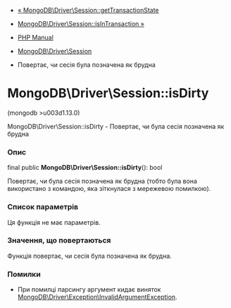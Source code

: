 - [«
MongoDB\Driver\Session::getTransactionState](mongodb-driver-session.gettransactionstate.md)
- [MongoDB\Driver\Session::isInTransaction
»](mongodb-driver-session.isintransaction.md)

- [PHP Manual](index.md)
- [MongoDB\Driver\Session](class.mongodb-driver-session.md)
- Повертає, чи сесія була позначена як брудна

# MongoDB\Driver\Session::isDirty

(mongodb \>u003d1.13.0)

MongoDB\Driver\Session::isDirty - Повертає, чи була сесія позначена
як брудна

### Опис

final public **MongoDB\Driver\Session::isDirty**(): bool

Повертає, чи була сесія позначена як брудна (тобто була вона
використано з командою, яка зіткнулася з мережевою помилкою).

### Список параметрів

Ця функція не має параметрів.

### Значення, що повертаються

Функція повертає, чи сесія була позначена як брудна.

### Помилки

- При помилці парсингу аргумент кидає виняток
[MongoDB\Driver\Exception\InvalidArgumentException](class.mongodb-driver-exception-invalidargumentexception.md).
